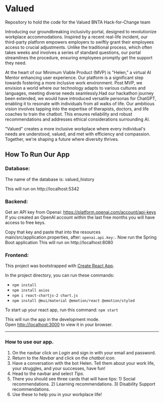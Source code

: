 # Valued
Repository to hold the code for the Valued BNTA Hack-for-Change team

Introducing our groundbreaking inclusivity portal, designed to revolutionize workplace accommodations. Inspired by a recent real-life incident, our third-party platform empowers employers to swiftly grant their employees access to crucial adjustments. Unlike the traditional process, which often takes weeks and involves a series of standard questions, our portal streamlines the procedure, ensuring employees promptly get the support they need.

At the heart of our Minimum Viable Product (MVP) is "Helen," a virtual AI Mentor enhancing user experience. Our platform is a significant step towards fostering a more inclusive work environment. Post MVP, we envision a world where our technology adapts to various cultures and languages, meeting diverse needs seamlessly.Had our hackathon journey been extended, we would have introduced versatile personas for ChatGPT, enabling it to resonate with individuals from all walks of life. Our ambitious vision involves tapping into the expertise of therapists, doctors, and life coaches to train the chatbot. This ensures reliability and robust recommendations and addresses ethical considerations surrounding AI.

"Valued" creates a more inclusive workplace where every individual's needs are understood, valued, and met with efficiency and compassion. Together, we're shaping a future where diversity thrives.

How To Run Our App
--------------------------------------
### Database:

The name of the database is: valued_history

This will run on  http://localhost:5342

### Backend: 

Get an API key from Openai: https://platform.openai.com/account/api-keys
If you created an OpenAI account within the last free months you will have access to free keys.

Copy that key and paste that into the resources main/src/application.properties, after:
  `openai.api.key:`.
Now run the Spring Boot application
This will run on  http://localhost:8080

### Frontend:

This project was bootstrapped with [Create React App](https://github.com/facebook/create-react-app).

In the project directory, you can run these commands:
- `npm install`
- `npm install axios`
- `npm i react-chartjs-2 chart.js`
- `npm install @mui/material @emotion/react @emotion/styled`

To start up your react app, run this command:
`npm start`

This will run the app in the development mode.\
Open [http://localhost:3000](http://localhost:3000) to view it in your browser.

--------------------------------------

### How to use our app.
1. On the navbar click on *Login* and sign in with your email and password.
2. Return to the *Navbar* and click on the *chatbot icon*.
3. Have a conversation with the bot Helen. Tell them about your work life, your struggles, and your successes, have fun!
4. Head to the navbar and select *Tips*.
5. There you should see three cards that will have tips: 1) Social recommendations. 2) Learning recommendations. 3) Disability Support recommendations.
6. Use these to help you in your workplace life!
